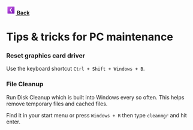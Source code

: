 **[![ ](https://github.com/senkawolf/Software-List/blob/main/media/icons/prev25.png?raw=true) Back](/README.md)**

# Tips & tricks for PC maintenance

### Reset graphics card driver
Use the keyboard shortcut `Ctrl + Shift + Windows + B`.

### File Cleanup
Run Disk Cleanup which is built into Windows every so often. This helps remove temporary files and cached files.

Find it in your start menu or press `Windows + R` then type `cleanmgr` and hit enter.
